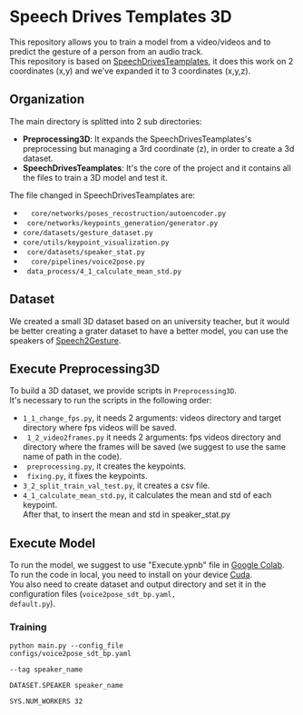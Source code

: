 # Speech Drives Templates 3D
This repository allows you to train a model from a video/videos and to predict the gesture of a person from an audio track.<br>
This repository is based on [SpeechDrivesTeamplates](https://github.com/ShenhanQian/SpeechDrivesTemplates), it does this work on 2 coordinates (x,y) and we've expanded it to 3 coordinates (x,y,z).

## Organization
The main directory is splitted into 2 sub directories:
  <ul>
   <li>  <b>Preprocessing3D</b>: It expands the SpeechDrivesTeamplates's preprocessing but managing a 3rd coordinate (z), in order to create a 3d dataset.
   <li><b> SpeechDrivesTeamplates</b>: It's the core of the project and it contains all the files to train a 3D model and test it.
  </ul>

The file changed in SpeechDrivesTeamplates are:
<ul>
<li><code>  core/networks/poses_recostruction/autoencoder.py</code>
<li><code> core/networks/keypoints_generation/generator.py </code>
<li><code>core/datasets/gesture_dataset.py</code>
<li><code>core/utils/keypoint_visualization.py </code>
<li><code> core/datasets/speaker_stat.py </code>
<li><code>  core/pipelines/voice2pose.py  </code>
<li><code> data_process/4_1_calculate_mean_std.py  </code>
</ul>

## Dataset
We created a small 3D dataset based on an university teacher, but it would be better creating a grater dataset to have a better model, you can use the speakers of [Speech2Gesture](https://people.eecs.berkeley.edu/~shiry/projects/speech2gesture/index.html).

## Execute Preprocessing3D
To build a 3D dataset, we provide scripts in <code>Preprocessing3D</code>.<br>
It's necessary to run the scripts in the following order:
<ul>
<li> <code>1_1_change_fps.py</code>, it needs 2 arguments: videos directory and target directory where fps videos will be saved.
<li> <code> 1_2_video2frames.py</code> it needs 2 arguments: fps videos directory and directory where the frames will be saved (we suggest to use the same name of path in the code).
<li><code> preprocessing.py</code>, it creates the keypoints.
<li><code> fixing.py</code>, it fixes the keypoints.
<li><code>3_2_split_train_val_test.py</code>, it creates a csv file.
<li><code>4_1_calculate_mean_std.py</code>, it calculates the mean and std of each keypoint.<br> After that, to insert the mean and std in speaker_stat.py
</ul>

## Execute Model
To run the model, we suggest to use "Execute.ypnb" file in [Google Colab](https://colab.research.google.com).<br>
To run the code in local, you need to install on your device [Cuda](https://developer.nvidia.com/cuda-toolkit).<br>
You also need to create dataset and output directory and set it in the configuration files (<code>voice2pose_sdt_bp.yaml, default.py</code>).<br>

### Training
<code>python main.py --config_file configs/voice2pose_sdt_bp.yaml \
    --tag speaker_name \
    DATASET.SPEAKER speaker_name \
    SYS.NUM_WORKERS 32
</code>
